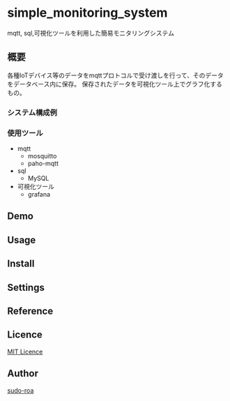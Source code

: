 # simple_monitoring_system
mqtt, sql,可視化ツールを利用した簡易モニタリングシステム

## 概要
各種IoTデバイス等のデータをmqttプロトコルで受け渡しを行って、そのデータをデータベース内に保存。
保存されたデータを可視化ツール上でグラフ化するもの。

### システム構成例


### 使用ツール
- mqtt
  - mosquitto
  - paho-mqtt
- sql
  - MySQL
- 可視化ツール
  - grafana

## Demo

## Usage

## Install

## Settings

## Reference


## Licence
[MIT Licence](./LICENSE)

## Author
[sudo-roa](https://github.com/sudo-roa)


<!-- ## Description

## Demo

## VS. 

## Requirement

## Usage

## Install

## Contribution

## Licence

[MIT](https://github.com/tcnksm/tool/blob/master/LICENCE)

## Author

[tcnksm](https://github.com/tcnksm) -->